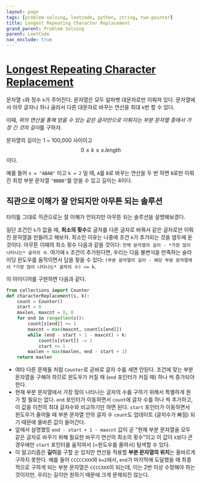 ```yaml
---
layout: page
tags: [problem-solving, leetcode, python, string, two-pointer]
title: Longest Repeating Character Replacement
grand_parent: Problem Solving
parent: LeetCode
nav_exclude: true
---
```


# [Longest Repeating Character Replacement](https://leetcode.com/problems/longest-repeating-character-replacement/)

 문자열 `s`와 정수 `k`가 주어진다. 문자열은 모두 알파벳 대문자로만
 이뤄져 있다. 문자열에서 아무 글자나 하나 골라서 다른 대문자로 바꾸는
 연산을 최대 `k`번 할 수 있다.

 이때, *위의 연산을 통해 얻을 수 있는 같은 글자만으로 이뤄지는 부분
 문자열 중에서 가장 긴 것의 길이*를 구하자.

 문자열의 길이는 1 ~ 100,000 사이이고 $$ 0 \leq k \leq s.length
 $$이다.

 예를 들어 `s = "ABAB"` 이고 `k = 2` 일 때, `A`를 `B`로 바꾸는 연산을
 두 번 하면 `B`로만 이뤄진 최장 부분 문자열 `"BBBB"`를 얻을 수 있고
 길이는 4이다.

## 직관으로 이해가 잘 안되지만 아무튼 되는 솔루션

 타이틀 그대로 직관으로는 잘 이해가 안되지만 아무튼 되는 솔루션을
 설명해보겠다.

 일단 조건인 `k`가 없을 때, **최소의 횟수**로 글자를 다른 글자로
 바꿔서 같은 글자로만 이뤄진 문자열을 만들려고 해보자. 최소인 이유는
 나중에 조건 `k`가 추가되는 것을 염두에 둔 것이다. 아무튼 이때의 최소
 횟수 다음과 같을 것이다: `전체 문자열의 길이 - *가장 많이 나타나는*
 글자의 수`. 여기에 `k` 조건이 추가된다면, 우리는 다음 불변식을
 만족하는 슬라이딩 윈도우를 움직이면서 답을 찾을 수 있다: `(부분
 문자열의 길이 - 해당 부분 문자열에서 *가장 많이 나타나는* 글자의 수)
 <= k`.

 이 아이디어를 구현하면 다음과 같다.

```python
from collections import Counter
def characterReplacement(s, k):
    count = Counter()
    start = 0
    maxlen, maxcnt = 0, 0
    for end in range(len(s)):
        count[s[end]] += 1
        maxcnt = max(maxcnt, count[s[end]])
        while (end - start + 1 - maxcnt) > k:
            count[s[start]] -= 1
            start += 1
        maxlen = max(maxlen, end - start + 1)
    return maxlen
```

 - 여타 다른 문제들 처럼 `Counter`로 곧바로 글자 수를 세면
   안된다. 조건에 맞는 부분 문자열을 구해야 하므로 윈도우가 커질 때
   (`end` 포인터가 커질 때) 하나 씩 증가되야 한다.
 - 현재 부분 문자열에서 가장 많이 나타나는 글자의 수를 구하기 위해서
   특별하게 뭔가 할 필요는 없다. `end` 포인터가 이동하면서 `count`에
   글자 수를 하나 씩 추가하고, 이 값을 이전의 최대 글자수와 비교하기만
   하면 된다. `start` 포인터가 이동하면서 윈도우가 줄어들 때 부분
   문자열 안의 글자 수 `count`도 업데이트 (글자수가 빠짐) 되기 때문에
   올바른 값이 들어간다.
 - 앞에서 설명했듯 `end - start + 1 - maxcnt` 값이 곧 "현재 부분
   문자열을 모두 같은 글자로 바꾸기 위해 필요한 바꾸기 연산의 최소의
   횟수"이고 이 값이 `k`보다 큰 경우에만 `start` 포인터를 움직여서
   (=윈도우를 줄여서) 탐색할 수 있다.
 - 이 알고리즘은 **길이**를 구할 순 있지만 연산을 적용할 **부분
   문자열의 위치**는 올바르게 구하지 못한다. 예를 들어 `CCCCCXXX`와
   `k=2`에서, `end`가 마지막에 도달했을 때 최종적으로 구하게 되는 부분
   문자열은 `CCCCXXX`이 되는데, 이는 2번 이상 수정해야 하는 것이지만,
   우리는 길이만 원하기 때문에 크게 문제되진 않는다.
